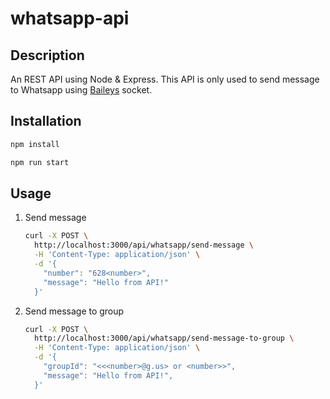 # whatsapp-api
## Description
An REST API using Node & Express. This API is only used to send message to Whatsapp using [Baileys](https://github.com/WhiskeySockets/Baileys) socket.

## Installation
```bash
npm install
```

```bash
npm run start
```

## Usage
1. Send message
    ```bash
    curl -X POST \
      http://localhost:3000/api/whatsapp/send-message \
      -H 'Content-Type: application/json' \
      -d '{
        "number": "628<number>",
        "message": "Hello from API!"
      }'
    ```

2. Send message to group
    ```bash
    curl -X POST \
      http://localhost:3000/api/whatsapp/send-message-to-group \
      -H 'Content-Type: application/json' \
      -d '{
        "groupId": "<<<number>@g.us> or <number>>",
        "message": "Hello from API!",
      }'
    ```

